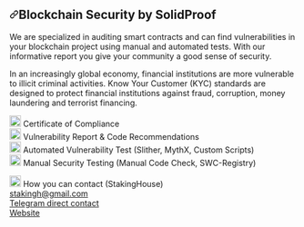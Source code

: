 <div id="readme" class="Box-body readme blob js-code-block-container p-5 p-xl-6 gist-border-0">
    <article class="markdown-body entry-content container-lg" itemprop="text"><h1 dir="auto"><a id="user-content-blockchain-security-by-solidproof" class="anchor" aria-hidden="true" href="#blockchain-security-by-solidproof"><svg class="octicon octicon-link" viewBox="0 0 16 16" version="1.1" width="16" height="16" aria-hidden="true"><path fill-rule="evenodd" d="M7.775 3.275a.75.75 0 001.06 1.06l1.25-1.25a2 2 0 112.83 2.83l-2.5 2.5a2 2 0 01-2.83 0 .75.75 0 00-1.06 1.06 3.5 3.5 0 004.95 0l2.5-2.5a3.5 3.5 0 00-4.95-4.95l-1.25 1.25zm-4.69 9.64a2 2 0 010-2.83l2.5-2.5a2 2 0 012.83 0 .75.75 0 001.06-1.06 3.5 3.5 0 00-4.95 0l-2.5 2.5a3.5 3.5 0 004.95 4.95l1.25-1.25a.75.75 0 00-1.06-1.06l-1.25 1.25a2 2 0 01-2.83 0z"></path></svg></a>Blockchain Security by SolidProof</h1>
<p dir="auto">We are specialized in auditing smart contracts and can find vulnerabilities in your blockchain project using manual and automated tests. With our informative report you give your community a good sense of security.</p>
<p dir="auto">In an increasingly global economy, financial institutions are more vulnerable to illicit criminal activities. Know Your Customer (KYC) standards are designed to protect financial institutions against fraud, corruption, money laundering and terrorist financing.</p>
<p dir="auto"><g-emoji class="g-emoji" alias="white_check_mark" fallback-src="https://github.githubassets.com/images/icons/emoji/unicode/2705.png"><img class="emoji" alt="white_check_mark" src="https://github.githubassets.com/images/icons/emoji/unicode/2705.png" width="20" height="20"></g-emoji>  Certificate of Compliance<br>
<g-emoji class="g-emoji" alias="white_check_mark" fallback-src="https://github.githubassets.com/images/icons/emoji/unicode/2705.png"><img class="emoji" alt="white_check_mark" src="https://github.githubassets.com/images/icons/emoji/unicode/2705.png" width="20" height="20"></g-emoji>  Vulnerability Report &amp; Code Recommendations<br>
<g-emoji class="g-emoji" alias="white_check_mark" fallback-src="https://github.githubassets.com/images/icons/emoji/unicode/2705.png"><img class="emoji" alt="white_check_mark" src="https://github.githubassets.com/images/icons/emoji/unicode/2705.png" width="20" height="20"></g-emoji>  Automated Vulnerability Test (Slither, MythX, Custom Scripts)<br>
<g-emoji class="g-emoji" alias="white_check_mark" fallback-src="https://github.githubassets.com/images/icons/emoji/unicode/2705.png"><img class="emoji" alt="white_check_mark" src="https://github.githubassets.com/images/icons/emoji/unicode/2705.png" width="20" height="20"></g-emoji>  Manual Security Testing (Manual Code Check, SWC-Registry)</p>
<p dir="auto"><g-emoji class="g-emoji" alias="iphone" fallback-src="https://github.githubassets.com/images/icons/emoji/unicode/1f4f1.png"><img class="emoji" alt="iphone" src="https://github.githubassets.com/images/icons/emoji/unicode/1f4f1.png" width="20" height="20"></g-emoji> How you can contact (StakingHouse)<br>
<a href="mailto:stakingh@gmail.com">stakingh@gmail.com</a><br>
<a href="http://t.me/staking_house" rel="nofollow">Telegram direct contact</a><br>
<a href="https://stakinghouse.app/" rel="nofollow">Website</a></p>
</article>
  </div>
